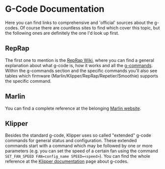 # G-Code Documentation

Here you can find links to comprehensive and 'official' sources about the g-codes. Of course there are countless sites to find which cover this topic, but the following ones are definitely the one I'd look up first.    
   
## RepRap
The first one to mention is the [RepRap Wiki](https://reprap.org/wiki/G-code), where you can find a general explanation about what g-code is, how it works and all the [g-commands](https://reprap.org/wiki/G-code#G-commands). Within the g-commands section and the specific commands you'll also see tables which firmware (Marlin/Klipper/RepRap/Repetier/Smoothie) supports the specific command. 
   
## Marlin 
You can find a complete reference at the belonging [Marlin website](https://marlinfw.org/meta/gcode/).  
  
## Klipper 
Besides the standard g-code, Klipper uses so called "extended" g-code commands for general status and configuration. These extended commands start with a command which may be followed by one or more parameters (e.g. you can set the speed of a certain fan using the command `SET_FAN_SPEED FAN=config_name SPEED=<speed>`). You can find the whole reference at the [Klipper documentation](https://www.klipper3d.org/G-Codes.html) page about g-codes.  
